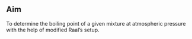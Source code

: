 ## Aim

To determine the boiling point of a given mixture at atmospheric pressure with the help of modified Raal’s setup.
